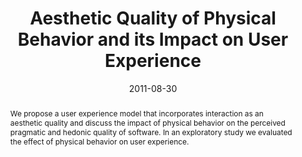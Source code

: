 ---
abstract: We propose a user experience model that incorporates  interaction as an
  aesthetic quality and discuss the  impact of physical behavior on the perceived
  pragmatic  and hedonic quality of software. In an exploratory  study we evaluated
  the effect of physical behavior on  user experience.
authors:
- Christoph Wimmer
- Peter Weishapl
- Thomas Grechenig
- Karin Kappel
date: '2011-08-30'
featured: false
links:
- name: Publik
  url: https://publik.tuwien.ac.at/showentry.php?ID=205831&lang=2
publication_types:
- '1'
publishDate: '2011-08-30'
specifics: 'Vortrag: 13th International Conference on Human-Computer Interaction with
  Mobile Devices and Services (MobileHCI 2011), Stockholm, Schweden; 30.08.2011 -
  02.09.2011; in: "Proceedings of the 13th International Conference on Human Computer
  Interaction with Mobile Devices and Services", ACM, New York (2011), ISBN: 978-1-4503-0541-9;
  S. 1 - 4.'
title: Aesthetic Quality of Physical Behavior and its Impact on User Experience
url_pdf: ''
---